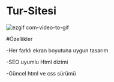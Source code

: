 # Tur-Sitesi

![ezgif com-video-to-gif](https://github.com/rumeysabaysal/Tur-Sitesi/assets/147662934/168d1e01-a456-4468-bccf-ef2153ec2d98)

#Özellikler

-Her farklı ekran boyutuna uygun tasarım

-SEO uyumlu Html dizimi

-Güncel html ve css sürümü

